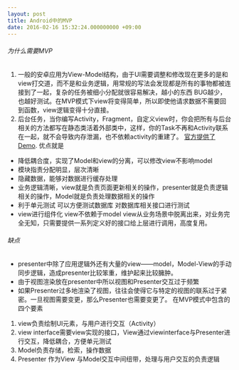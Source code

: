 ```yaml
---
layout: post
title: Android中的MVP
date: 2016-02-16 15:32:24.000000000 +09:00
---
```

###### 为什么需要MVP 
1. 一般的安卓应用为View-Model结构，由于UI需要调整和修改现在更多的是和view打交道，而不是和业务逻辑，用常规的写法会发现都是所有的事物都被连接到了一起，复杂的任务被细小分配就很容易解决，越小的东西 BUG越少，也越好测试。在MVP模式下view将变得简单，所以即使他请求数据不需要回到函数，view逻辑变得十分直接。
2. 后台任务，当你编写Activity，Fragment，自定义view时，你会把所有与后台相关的方法都写在静态类活着外部类中，这样，你的Task不再和Activity联系在一起，就不会导致内存泄漏，也不依赖activity的重建了。
[官方提供了Demo](https://github.com/googlesamples/android-architecture).
优点就是
+ 降低耦合度，实现了Model和view的分离，可以修改view不影响model
+ 模块指责分配明显，层次清晰
+ 隐藏数据，能够对数据进行缓存处理
+ 业务逻辑清晰，view就是负责页面更新相关的操作，presenter就是负责逻辑相关的操作，Model就是负责处理数据相关的操作
+ 利于单元测试 可以方便测试数据库 对数据库相关接口进行测试
+ view进行组件化 view不依赖于model view从业务场景中脱离出来，对业务完全无知，只需要提供一系列定义好的接口给上层进行调用，高度复用。
###### 缺点
+ presenter中除了应用逻辑外还有大量的view——model，Model-View的手动同步逻辑，造成presenter比较笨重，维护起来比较臃肿。
+ 由于视图渲染放在presenter中所以视图和Presenter交互过于频繁
+ 如果Presenter过多地渲染了视图，往往会使得它与特定的视图的联系过于紧密。一旦视图需要变更，那么Presenter也需要变更了。
在MVP模式中包含的四个要素
1. view负责绘制UI元素，与用户进行交互（Activity）
2. view interface需要view实现的接口，View通过viewinterface与Presenter进行交互，降低耦合，方便单元测试
3. Model负责存储，检索，操作数据
4. Presenter 作为View 与Model交互中间纽带，处理与用户交互的负责逻辑

